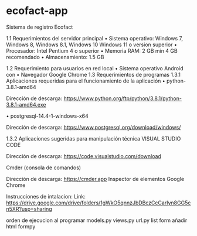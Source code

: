 # ecofact-app
Sistema de registro Ecofact

1.1	Requerimientos del servidor principal
•	Sistema operativo: Windows 7, Windows 8, Windows 8.1, Windows 10 Windows 11 o  version superior
•	Procesador: Intel Pentium 4 o superior
•	Memoria RAM: 2 GB min 4 GB recomendado
•	Almacenamiento: 1.5 GB

1.2	Requerimiento para usuarios en red local
•	Sistema operativo Android con 
•	Navegador Google Chrome
1.3	Requerimientos de programas
1.3.1	Aplicaciones requeridas para el funcionamiento de la aplicación
•	python-3.8.1-amd64
 

Dirección de descarga:
	https://www.python.org/ftp/python/3.8.1/python-3.8.1-amd64.exe




•	postgresql-14.4-1-windows-x64
 

Dirección de descarga:
https://www.postgresql.org/download/windows/

1.3.2	Aplicaciones sugeridas para manipulación técnica
 VISUAL STUDIO CODE
 
Dirección de descarga:
https://code.visualstudio.com/download

Cmder (consola de comandos)
 
Dirección de descarga:
https://cmder.app
Inspector de elementos Google Chrome
 



Instrucciones de intalacion:
Link: https://drive.google.com/drive/folders/1gWkO5qnnzJbDBczCcCarIyn8GG5cn5XR?usp=sharing

orden de ejecucion al programar
models.py
views.py
url.py
list
form
añadir html
formpy